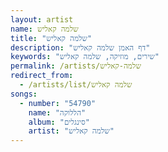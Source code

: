 ```yaml
---
layout: artist
name: שלמה קאליש
title: "שלמה קאליש"
description: "דף האמן שלמה קאליש"
keywords: "שירים, מוזיקה, שלמה קאליש"
permalink: /artists/שלמה-קאליש
redirect_from:
  - /artists/list/שלמה קאליש
songs:
  - number: "54790"
    name: "הללוקה"
    album: "סינגלים"
    artist: "שלמה קאליש"
---
```

